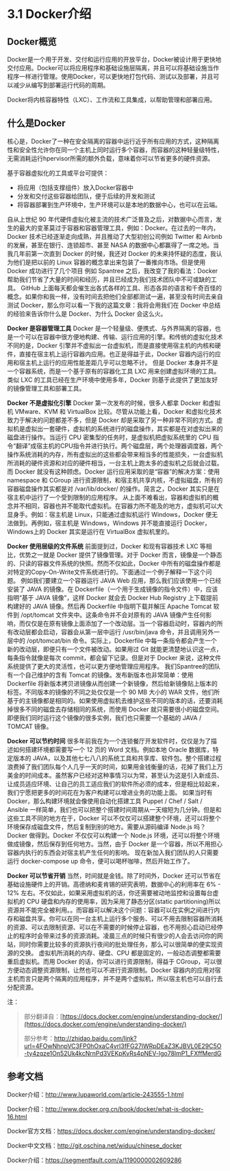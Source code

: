 # 3.1 Docker介绍



## Docker概览

Docker是一个用于开发、交付和运行应用的开放平台，Docker被设计用于更快地交付应用。Docker可以将应用程序和基础设施层隔离，并且可以将基础设施当作程序一样进行管理。使用Docker，可以更快地打包代码、测试以及部署，并且可以减少从编写到部署运行代码的周期。

Docker将内核容器特性（LXC）、工作流和工具集成，以帮助管理和部署应用。



##  什么是Docker

核心是，Docker了一种在安全隔离的容器中运行近乎所有应用的方式，这种隔离性和安全性允许你在同一个主机上同时运行多个容器，而容器的这种轻量级特性，无需消耗运行hpervisor所需的额外负载，意味着你可以节省更多的硬件资源。

基于容器虚拟化的工具或平台可提供：

* 将应用（包括支撑组件）放入Docker容器中
* 分发和交付这些容器给团队，便于后续的开发和测试
* 将容器部署到生产环境中，生产环境可以是本地的数据中心，也可以在云端。


自从上世纪 90 年代硬件虚拟化被主流的技术广泛普及之后，对数据中心而言，发生的最大的变革莫过于容器和容器管理工具，例如：Docker。在过去的一年内，Docker 技术已经逐渐走向成熟，并且推动了大型初创公司例如 Twitter 和 Airbnb 的发展，甚至在银行、连锁超市、甚至 NASA 的数据中心都赢得了一席之地。当我几年前第一次直到 Docker 的时候，我还对 Docker 的未来持怀疑的态度，我认为他们是把以前的 Linux 容器的概念拿出来包装了一番推向市场。但是使用 Docker 成功进行了几个项目 例如 Spantree 之后，我改变了我的看法：Docker 帮助我们节省了大量的时间和经历，并且已经成为我们技术团队中不可或缺的工具。
GitHub 上面每天都会催生出各式各样的工具、形态各异的语言和千奇百怪的概念。如果你和我一样，没有时间去把他们全部都测试一遍，甚至没有时间去亲自测试 Docker，那么你可以看一下我的这篇文章：我将会用我们在 Docker 中总结的经验来告诉你什么是 Docker、为什么 Docker 会这么火。

**Docker 是容器管理工具**
Docker 是一个轻量级、便携式、与外界隔离的容器，也是一个可以在容器中很方便地构建、传输、运行应用的引擎。和传统的虚拟化技术不同的是，Docker 引擎并不虚拟出一台虚拟机，而是直接使用宿主机的内核和硬件，直接在宿主机上运行容器内应用。也正是得益于此，Docker 容器内运行的应用和宿主机上运行的应用性能差距几乎可以忽略不计。
但是 Docker 本身并不是一个容器系统，而是一个基于原有的容器化工具 LXC 用来创建虚拟环境的工具。类似 LXC 的工具已经在生产环境中使用多年，Docker 则基于此提供了更加友好的镜像管理工具和部署工具。

**Docker 不是虚拟化引擎**
Docker 第一次发布的时候，很多人都拿 Docker 和虚拟机 VMware、KVM 和 VirtualBox 比较。尽管从功能上看，Docker 和虚拟化技术致力于解决的问题都差不多，但是 Docker 却是采取了另一种非常不同的方式。虚拟机是虚拟出一套硬件，虚拟机的系统进行的磁盘操作，其实都是在对虚拟出来的磁盘进行操作。当运行 CPU 密集型的任务时，是虚拟机把虚拟系统里的 CPU 指令“翻译”成宿主机的CPU指令并进行执行。两个磁盘层，两个处理器调度器，两个操作系统消耗的内存，所有虚拟出的这些都会带来相当多的性能损失，一台虚拟机所消耗的硬件资源和对应的硬件相当，一台主机上跑太多的虚拟机之后就会过载。而 Docker 就没有这种顾虑。Docker 运行应用采取的是“容器”的解决方案：使用 namespace 和 CGroup 进行资源限制，和宿主机共享内核，不虚拟磁盘，所有的容器磁盘操作其实都是对 /var/lib/docker/ 的操作。简言之，Docker 其实只是在宿主机中运行了一个受到限制的应用程序。
从上面不难看出，容器和虚拟机的概念并不相同，容器也并不能取代虚拟机。在容器力所不能及的地方，虚拟机可以大显身手。例如：宿主机是 Linux，只能通过虚拟机运行 Windows，Docker 便无法做到。再例如，宿主机是 Windows，Windows 并不能直接运行 Docker，Windows上的 Docker 其实是运行在 VirtualBox 虚拟机里的。

**Docker 使用层级的文件系统**
前面提到过，Docker 和现有容器技术 LXC 等相比，优势之一就是 Docker 提供了镜像管理。对于 Docker 而言，镜像是一个静态的、只读的容器文件系统的快照。然而不仅如此，Docker 中所有的磁盘操作都是对特定的Copy-On-Write文件系统进行的。下面通过一个例子解释一下这个问题。
例如我们要建立一个容器运行 JAVA Web 应用，那么我们应该使用一个已经安装了 JAVA 的镜像。在 Dockerfile（一个用于生成镜像的指令文件）中，应该指明“基于 JAVA 镜像”，这样 Docker 就会去 Docker Hub Registry 上下载提前构建好的 JAVA 镜像。然后再 Dockerfile 中指明下载并解压 Apache Tomcat 软件到 /opt/tomcat 文件夹中。这条命令并不会对原有的 JAVA 镜像产生任何影响，而仅仅是在原有镜像上面添加了一个改动层。当一个容器启动时，容器内的所有改动层都会启动，容器会从第一层中运行 /usr/bin/java 命令，并且调用另外一层中的 /opt/tomcat/bin 命令。实际上，Dockerfile 中每一条指令都会产生一个新的改动层，即便只有一个文件被改动。如果用过 Git 就能更清楚地认识这一点，每条指令就像是每次 commit，都会留下记录。但是对于 Docker 来说，这种文件系统提供了更大的灵活性，也可以更方便地管理应用程序。
我们Spantree的团队有一个自己维护的含有 Tomcat 的镜像。发布新版本也非常简单：使用 Dockerfile 将新版本拷贝进镜像从而创建一个新镜像，然后给新镜像贴上版本的标签。不同版本的镜像的不同之处仅仅是一个 90 MB 大小的 WAR 文件，他们所基于的主镜像都是相同的。如果使用虚拟机去维护这些不同的版本的话，还要消耗掉很多不同的磁盘去存储相同的系统，而使用 Docker 就只需要很小的磁盘空间。即便我们同时运行这个镜像的很多实例，我们也只需要一个基础的 JAVA / TOMCAT 镜像。

**Docker 可以节约时间**
很多年前我在为一个连锁餐厅开发软件时，仅仅是为了描述如何搭建环境都需要写一个 12 页的 Word 文档。例如本地 Oracle 数据库，特定版本的 JAVA，以及其他七七八八的系统工具和共享库、软件包。整个搭建过程浪费掉了我们团队每个人几乎一天的时间，如果用金钱衡量的话，花掉了我们上万美金的时间成本。虽然客户已经对这种事情习以为常，甚至认为这是引入新成员、让成员适应环境、让自己的员工适应我们的软件所必须的成本，但是相比较起来，我们宁愿把更多的时间花在为客户构建可以增进业务的功能上面。
如果当时有 Docker，那么构建环境就会像使用自动化搭建工具 Puppet / Chef / Salt / Ansible 一样简单，我们也可以把整个搭建时间周期从一天缩短为几分钟。但是和这些工具不同的地方在于，Docker 可以不仅仅可以搭建整个环境，还可以将整个环境保存成磁盘文件，然后复制到别的地方。需要从源码编译 Node.js 吗？Docker 做得到。Docker 不仅仅可以构建一个 Node.js 环境，还可以将整个环境做成镜像，然后保存到任何地方。当然，由于 Docker 是一个容器，所以不用担心容器内执行的东西会对宿主机产生任何的影响。
现在新加入我们团队的人只需要运行 docker-compose up 命令，便可以喝杯咖啡，然后开始工作了。

**Docker 可以节省开销**
当然，时间就是金钱。除了时间外，Docker 还可以节省在基础设施硬件上的开销。高德纳和麦肯锡的研究表明，数据中心的利用率在 6% - 12% 左右。不仅如此，如果采用虚拟机的话，你还需要被动地监控和设置每台虚拟机的 CPU 硬盘和内存的使用率，因为采用了静态分区(static partitioning)所以资源并不能完全被利用。。而容器可以解决这个问题：容器可以在实例之间进行内存和磁盘共享。你可以在同一台主机上运行多个服务、可以不用去限制容器所消耗的资源、可以去限制资源、可以在不需要的时候停止容器，也不用担心启动已经停止的程序时会带来过多的资源消耗。凌晨三点的时候只有很少的人会去访问你的网站，同时你需要比较多的资源执行夜间的批处理任务，那么可以很简单的便实现资源的交换。
虚拟机所消耗的内存、硬盘、CPU 都是固定的，一般动态调整都需要重启虚拟机。而用 Docker 的话，你可以进行资源限制，得益于 CGroup，可以很方便动态调整资源限制，让然也可以不进行资源限制。Docker 容器内的应用对宿主机而言只是两个隔离的应用程序，并不是两个虚拟机，所以宿主机也可以自行去分配资源。



注：

>  部分翻译自：[https://docs.docker.com/engine/understanding-docker/](https://docs.docker.com/engine/understanding-docker/)
>
>  部分参考：http://zhidao.baidu.com/link?url=4FOwNhnpVC3FP0hOxaC4vrl3fFG27lWRpDEaZ3KJBVL0E29C5O-ty4zqze1On52Uk4kcNrnPd3VEKpKvRs4pNEV-lgo78lmP1_FXffMerdG



## 参考文档

Docker介绍：http://www.lupaworld.com/article-243555-1.html

Docker介绍：http://www.docker.org.cn/book/docker/what-is-docker-16.html

Docker官方文档：https://docs.docker.com/engine/understanding-docker/

Docker中文文档：http://git.oschina.net/widuu/chinese_docker

Docker介绍：https://segmentfault.com/a/1190000002609286